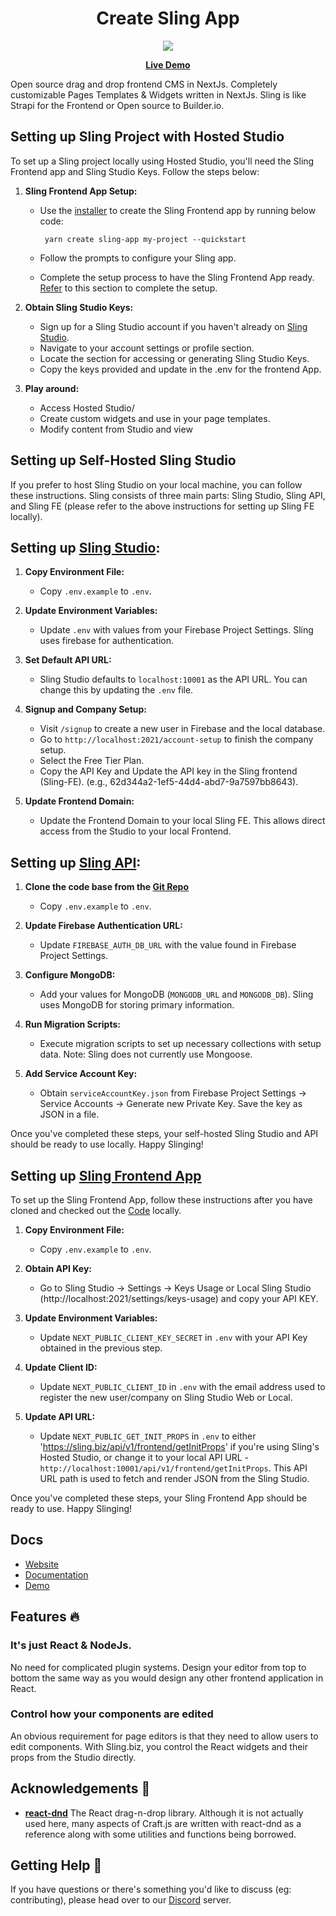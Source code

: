 <div align="center" style={{d}}>
<h1>Create Sling App</h1>
 
 
</div>

<div align="center" style={{d}}>
  <img src="https://media.licdn.com/dms/image/D4D33AQHjvgoJ_3M2qQ/productpage-image_1128_635/0/1708026592525/sling_biz_sling_image?e=1708632000&v=beta&t=Fu32kVnAezD1a7mR2oUGMZjDo-RvFbmf5gC-pleREQg"/>
</div>

<p align="center">
  <strong>
    <a href="https://studio.sling.biz">Live Demo</a>
  </strong>
</p>

 Open source drag and drop frontend CMS in NextJs. Completely customizable Pages Templates & Widgets written in NextJs. Sling is like Strapi for the Frontend or Open source to Builder.io.

## Setting up Sling Project with Hosted Studio
To set up a Sling project locally using Hosted Studio, you'll need the Sling Frontend app and Sling Studio Keys. Follow the steps below:

1. **Sling Frontend App Setup:**
   - Use the [installer](https://www.npmjs.com/package/create-sling-app) to create the Sling Frontend app by running below code:
     
      <code> yarn create sling-app my-project --quickstart </code>

   - Follow the prompts to configure your Sling app.
   - Complete the setup process to have the Sling Frontend App ready. [Refer](#setting-up-sling-frontend-app) to this section to complete the setup.

2. **Obtain Sling Studio Keys:**
   - Sign up for a Sling Studio account if you haven't already on [Sling Studio](https://studio.sling.biz/).
   - Navigate to your account settings or profile section. 
   - Locate the section for accessing or generating Sling Studio Keys.
   - Copy the keys provided and update in the .env for the frontend App.

3. **Play around:**
   - Access Hosted Studio/
   - Create custom widgets and use in your page templates.
   - Modify content from Studio and view 
 

## Setting up Self-Hosted Sling Studio

If you prefer to host Sling Studio on your local machine, you can follow these instructions. Sling consists of three main parts: Sling Studio, Sling API, and Sling FE (please refer to the above instructions for setting up Sling FE locally).

## Setting up [Sling Studio](https://github.com/slingbiz/sling-studio):
1. **Copy Environment File:**
   - Copy `.env.example` to `.env`.

2. **Update Environment Variables:**
   - Update `.env` with values from your Firebase Project Settings. Sling uses firebase for authentication.

3. **Set Default API URL:**
   - Sling Studio defaults to `localhost:10001` as the API URL. You can change this by updating the `.env` file.

4. **Signup and Company Setup:**
   - Visit `/signup` to create a new user in Firebase and the local database.
   - Go to `http://localhost:2021/account-setup` to finish the company setup.
   - Select the Free Tier Plan.
   - Copy the API Key and Update the API key in the Sling frontend (Sling-FE). (e.g., 62d344a2-1ef5-44d4-abd7-9a7597bb8643).

5. **Update Frontend Domain:**
   - Update the Frontend Domain to your local Sling FE. This allows direct access from the Studio to your local Frontend.

## Setting up [Sling API](https://github.com/slingbiz/sling-api):
1. **Clone the code base from the [Git Repo](https://github.com/slingbiz/sling-api)**
   - Copy `.env.example` to `.env`.

2. **Update Firebase Authentication URL:**
   - Update `FIREBASE_AUTH_DB_URL` with the value found in Firebase Project Settings.

3. **Configure MongoDB:**
   - Add your values for MongoDB (`MONGODB_URL` and `MONGODB_DB`). Sling uses MongoDB for storing primary information.

4. **Run Migration Scripts:**
   - Execute migration scripts to set up necessary collections with setup data. Note: Sling does not currently use Mongoose.

5. **Add Service Account Key:**
   - Obtain `serviceAccountKey.json` from Firebase Project Settings -> Service Accounts -> Generate new Private Key. Save the key as JSON in a file.

Once you've completed these steps, your self-hosted Sling Studio and API should be ready to use locally. Happy Slinging!

## Setting up [Sling Frontend App](https://github.com/slingbiz/sling-fe)

To set up the Sling Frontend App, follow these instructions after you have cloned and checked out the [Code](https://github.com/slingbiz/sling-fe) locally.

1. **Copy Environment File:**
   - Copy `.env.example` to `.env`.

2. **Obtain API Key:**
   - Go to Sling Studio -> Settings -> Keys Usage or Local Sling Studio (http://localhost:2021/settings/keys-usage) and copy your API KEY.

3. **Update Environment Variables:**
   - Update `NEXT_PUBLIC_CLIENT_KEY_SECRET` in `.env` with your API Key obtained in the previous step.

4. **Update Client ID:**
   - Update `NEXT_PUBLIC_CLIENT_ID` in `.env` with the email address used to register the new user/company on Sling Studio Web or Local.

5. **Update API URL:**
   - Update `NEXT_PUBLIC_GET_INIT_PROPS` in `.env` to either 'https://sling.biz/api/v1/frontend/getInitProps' if you're using Sling's Hosted Studio, or change it to your local API URL - `http://localhost:10001/api/v1/frontend/getInitProps`. This API URL path is used to fetch and render JSON from the Sling Studio.

Once you've completed these steps, your Sling Frontend App should be ready to use. Happy Slinging!

## Docs

- [Website](https://sling.biz)
- [Documentation](https://sling.biz/documentation/)
- [Demo](https://studio.sling.biz)


## Features :fire:

### It's just React & NodeJs.

No need for complicated plugin systems. Design your editor from top to bottom the same way as you would design any other frontend application in React.
 
### Control how your components are edited

An obvious requirement for page editors is that they need to allow users to edit components. With Sling.biz, you control the React widgets and their props from the Studio directly.
   
## Acknowledgements :raised_hands:

- **[react-dnd](https://github.com/react-dnd/react-dnd)** The React drag-n-drop library.
  Although it is not actually used here, many aspects of Craft.js are written with react-dnd as a reference along with some utilities and functions being borrowed.

## Getting Help :wave:

If you have questions or there's something you'd like to discuss (eg: contributing), please head over to our [Discord](https://discord.gg/A3skgMEF) server.